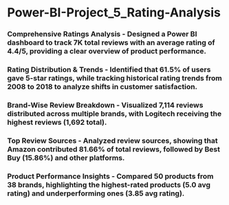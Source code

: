 # Power-BI-Project_5_Rating-Analysis
### Comprehensive Ratings Analysis - Designed a Power BI dashboard to track 7K total reviews with an average rating of 4.4/5, providing a clear overview of product performance.
### Rating Distribution & Trends - Identified that 61.5% of users gave 5-star ratings, while tracking historical rating trends from 2008 to 2018 to analyze shifts in customer satisfaction.
### Brand-Wise Review Breakdown - Visualized 7,114 reviews distributed across multiple brands, with Logitech receiving the highest reviews (1,692 total).
### Top Review Sources - Analyzed review sources, showing that Amazon contributed 81.66% of total reviews, followed by Best Buy (15.86%) and other platforms.
### Product Performance Insights - Compared 50 products from 38 brands, highlighting the highest-rated products (5.0 avg rating) and underperforming ones (3.85 avg rating).
